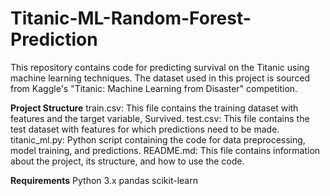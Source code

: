 # Titanic-ML-Random-Forest-Prediction
This repository contains code for predicting survival on the Titanic using machine learning techniques. The dataset used in this project is sourced from Kaggle's "Titanic: Machine Learning from Disaster" competition.

**Project Structure**
train.csv: This file contains the training dataset with features and the target variable, Survived.
test.csv: This file contains the test dataset with features for which predictions need to be made.
titanic_ml.py: Python script containing the code for data preprocessing, model training, and predictions.
README.md: This file contains information about the project, its structure, and how to use the code.

**Requirements**
Python 3.x
pandas
scikit-learn
